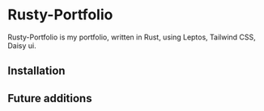 # Rusty-Portfolio
 
Rusty-Portfolio is my portfolio, written in Rust, using Leptos, Tailwind CSS, Daisy ui. 

## Installation

## Future additions